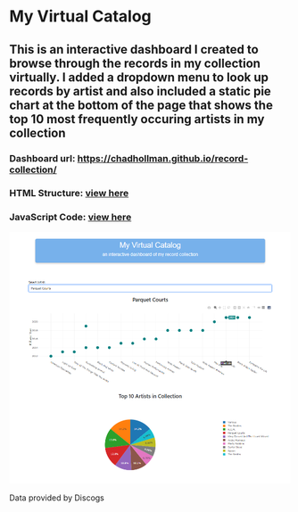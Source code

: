 # My Virtual Catalog

This is an interactive dashboard I created to browse through the records in my collection virtually. I added a dropdown menu to look up records by artist 
and also included a static pie chart at the bottom of the page that shows the top 10 most frequently occuring artists in my collection
----------------
### Dashboard url: https://chadhollman.github.io/record-collection/
### HTML Structure: [view here](index.html)
### JavaScript Code: [view here](records.js)
![Dashboard](dashboard_screenshot.png)

Data provided by Discogs